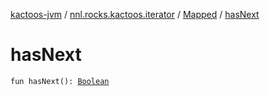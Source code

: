 [kactoos-jvm](../../index.md) / [nnl.rocks.kactoos.iterator](../index.md) / [Mapped](index.md) / [hasNext](./has-next.md)

# hasNext

`fun hasNext(): `[`Boolean`](https://kotlinlang.org/api/latest/jvm/stdlib/kotlin/-boolean/index.html)